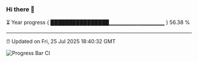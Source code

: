 ### Hi there 👋

⏳ Year progress { ████████████████▁▁▁▁▁▁▁▁▁▁▁▁▁▁ } 56.38 %

---

⏰ Updated on Fri, 25 Jul 2025 18:40:32 GMT

![Progress Bar CI](https://github.com/DhruviPatel157/GitHub-Actions-Demo/workflows/Progress%20Bar%20CI/badge.svg)

